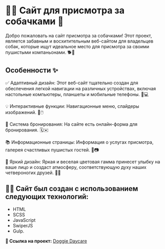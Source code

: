 # 🐶🏫 Сайт для присмотра за собачками 🐾

Добро пожаловать на сайт присмотра за собачками! Этот проект, является забавным и восхитительным веб-сайтом для владельцев собак, которые ищут идеальное место для присмотра за своими пушистыми компаньонами. 🐕🎉
 
## Особенности ✨

✅ Адаптивный дизайн: Этот веб-сайт тщательно создан для обеспечения легкой навигации на различных устройствах, включая настольные компьютеры, планшеты и мобильные телефоны. 📱💻

💡 Интерактивные функции: Навигационные меню, слайдеры изображений. 🎠🖱️

📅 Система бронирования: На сайте есть онлайн-форма для бронирования. 🗓️✉️

📚 Информационные страницы: Информация о услугах присмотра, галерея счастливых пушистых гостей. 📖📷

🌈 Яркий дизайн: Яркая и веселая цветовая гамма принесет улыбку на ваше лицо и создаст атмосферу, соответствующую духу наших четвероногих друзей. 🌈😄

 ## 👨‍💻 Сайт был создан с использованием следующих технологий: 
 - HTML
 - SCSS
 - JavaScript
 - SwiperJS
 - Gulp.

 **🔗 Ссылка на проект:** [Doggie Daycare](https://pavelsychev.github.io/doggie-daycare/)
